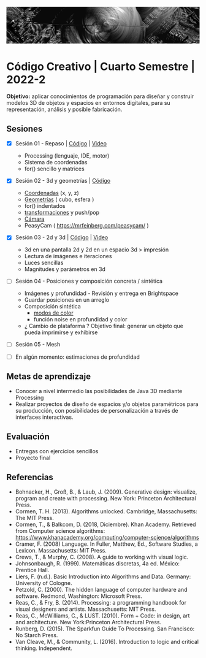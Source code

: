 ![portada](https://github.com/EmilioOcelotl/cc4-di-2022-2/blob/main/img/of13.png)

# Código Creativo | Cuarto Semestre | 2022-2

**Objetivo:** aplicar conocimientos de programación para diseñar y construir modelos 3D de objetos y espacios en entornos digitales, para su representación, análisis y posible fabricación.

## Sesiones

- [x] Sesión 01 - Repaso | [Código](https://gist.github.com/EmilioOcelotl/e7038c57bf39c7140986d4a4f92bbc9c) | [Video](https://drive.google.com/file/d/1LQItFi6RfXEiQy5_Q9t-4IJAtrSkBmnP/view?usp=sharing)
  - Processing (lenguaje, IDE, motor)
  - Sistema de coordenadas
  - for() sencillo y matrices

- [x] Sesión 02 - 3d y geometrías | [Código](https://gist.github.com/EmilioOcelotl/8c340401323b3ff66f0fb83630095517)
  - [Coordenadas](https://processing.org/tutorials/p3d) (x, y, z)
  - [Geometrías](https://processing.org/examples/primitives3d.html) ( cubo, esfera )
  - for() indentados
  - [transformaciones](https://processing.org/tutorials/transform2d) y push/pop
  - [Cámara](https://processing.org/tutorials/p3d/#camera)	     
  - PeasyCam ( https://mrfeinberg.com/peasycam/ ) 

- [x] Sesión 03 - 2d y 3d | [Código](https://gist.github.com/EmilioOcelotl/ddd755137e64bc76879c26167187d0ff) | [Video](https://drive.google.com/file/d/1CKR6lCja1fHV3hppGZxrwifRpWHLoaOh/view?usp=sharing) 
  - 3d en una pantalla 2d y 2d en un espacio 3d > impresión
  - Lectura de imágenes e iteraciones
  - Luces sencillas
  - Magnitudes y parámetros en 3d 

- [ ] Sesión 04 - Posiciones y composición concreta / sintética 
  - Imágenes y profundidad - Revisión y entrega en Brightspace
  - Guardar posiciones en un arreglo 
  - Composición sintética
    - [modos de color](https://processing.org/reference/colorMode_.html)  
    - función noise en profundidad y color
  - ¿ Cambio de plataforma ? Objetivo final: generar un objeto que pueda imprimirse y exhibirse

- [ ] Sesión 05 - Mesh

- [ ] En algún momento: estimaciones de profundidad 

## Metas de aprendizaje

- Conocer a nivel intermedio las posibilidades de Java 3D mediante Processing
- Realizar proyectos de diseño de espacios y/o objetos paramétricos para su producción, con posibilidades de personalización a través de interfaces interactivas.

## Evaluación

- Entregas con ejercicios sencillos
- Proyecto final

## Referencias 

- Bohnacker, H., Groß, B., & Laub, J. (2009). Generative design: visualize, program and create with processing. New York: Princeton Architectural Press.
- Cormen, T. H. (2013). Algorithms unlocked. Cambridge, Massachusetts: The MIT Press.
- Cormen, T., & Balkcom, D. (2018, Diciembre). Khan Academy. Retrieved from Computer science algorithms: https://www.khanacademy.org/computing/computer-science/algorithms
- Cramer, F. (2008) Language. In Fuller, Matthew, Ed., Software Studies, a Lexicon. Massachusetts: MIT Press. 
- Crews, T., & Murphy, C. (2008). A guide to working with visual logic.
- Johnsonbaugh, R. (1999). Matemáticas discretas, 4a ed. México: Prentice Hall.
- Liers, F. (n.d.). Basic Introduction into Algorithms and Data. Germany: University of Cologne.
- Petzold, C. (2000). The hidden language of computer hardware and software. Redmond, Washington: Microsoft Press.
- Reas, C., & Fry, B. (2014). Processing: a programming handbook for visual designers and artists. Massachusetts: MIT Press.
- Reas, C., McWilliams, C., & LUST. (2010). Form + Code: in design, art and architecture. New York:Princeton Architectural Press.
- Runberg, D. (2015). The Sparkfun Guide To Processing. San Francisco: No Starch Press. 
- Van Cleave, M., & Community, L. (2016). Introduction to logic and critical thinking. Independent.